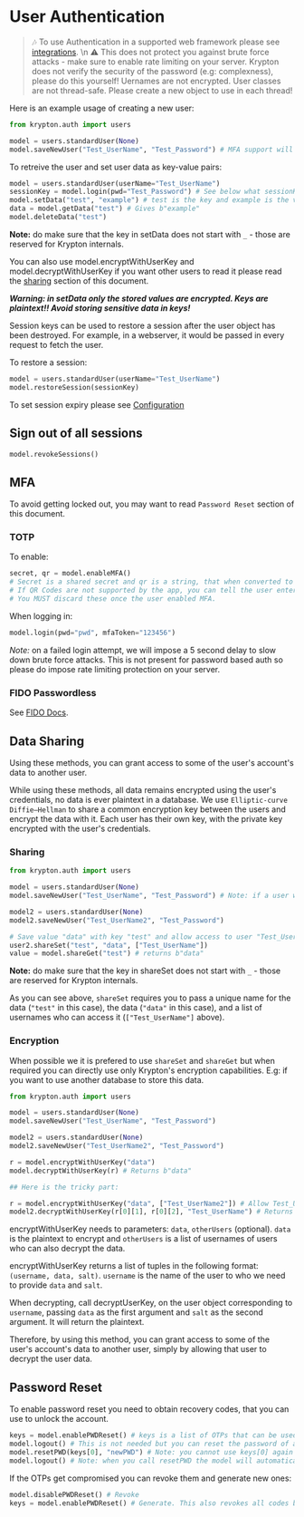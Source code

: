 # User Authentication

> :notes: To use Authentication in a supported web framework please see [integrations](README-INTEGRATIONS.md). \n
> :warning: This does not protect you against brute force attacks - make sure to enable rate limiting on your server.
> Krypton does not verify the security of the password (e.g: complexness), please do this yourself!
> Uernames are not encrypted.
> User classes are not thread-safe. Please create a new object to use in each thread!


Here is an example usage of creating a new user:

```python
from krypton.auth import users

model = users.standardUser(None)
model.saveNewUser("Test_UserName", "Test_Password") # MFA support will be added soon
```

To retreive the user and set user data as key-value pairs:

```python
model = users.standardUser(userName="Test_UserName")
sessionKey = model.login(pwd="Test_Password") # See below what sessionKey is
model.setData("test", "example") # test is the key and example is the value
data = model.getData("test") # Gives b"example"
model.deleteData("test")
```

**Note:** do make sure that the key in setData does not start with `_` - those are reserved for Krypton internals.

You can also use model.encryptWithUserKey and model.decryptWithUserKey if you want other users to read it please read the [sharing](#data-sharing) section of this document.

***Warning: in setData only the stored values are encrypted. Keys are plaintext!! Avoid storing sensitive data in keys!***

Session keys can be used to restore a session after the user object has been destroyed.
For example, in a webserver, it would be passed in every request to fetch the user.

To restore a session:

```python
model = users.standardUser(userName="Test_UserName")
model.restoreSession(sessionKey)
```

To set session expiry please see [Configuration](README-CONFIGS.md)

## Sign out of all sessions

```python
model.revokeSessions()
```

## MFA

To avoid getting locked out, you may want to read `Password Reset` section of this document.

### TOTP

To enable:

```python
secret, qr = model.enableMFA() 
# Secret is a shared secret and qr is a string, that when converted to QR code can be scanned by authenticator apps. 
# If QR Codes are not supported by the app, you can tell the user enter secret instead. 
# You MUST discard these once the user enabled MFA.
```

When logging in:

```python
model.login(pwd="pwd", mfaToken="123456")
```

*Note:* on a failed login attempt, we will impose a 5 second delay to slow down brute force attacks. This is not present for password based auth so please do impose rate limiting protection on your server.

### FIDO Passwordless

See [FIDO Docs](README-FIDO.md).

## Data Sharing

Using these methods, you can grant access to some of the user's account's data to another user.

While using these methods, all data remains encrypted using the user's credentials, no data is ever plaintext in a database. We use `Elliptic-curve Diffie–Hellman` to share a common encryption key between the users and encrypt the data with it. Each user has their own key, with the private key encrypted with the user's credentials.

### Sharing

```python
from krypton.auth import users

model = users.standardUser(None)
model.saveNewUser("Test_UserName", "Test_Password") # Note: if a user with the same username exists an ValueError will be raised.

model2 = users.standardUser(None)
model2.saveNewUser("Test_UserName2", "Test_Password")

# Save value "data" with key "test" and allow access to user "Test_UserName"
user2.shareSet("test", "data", ["Test_UserName"])
value = model.shareGet("test") # returns b"data"
```

**Note:** do make sure that the key in shareSet does not start with `_` - those are reserved for Krypton internals.

As you can see above, `shareSet` requires you to pass a unique name for the data (`"test"` in this case), the data (`"data"` in this case), and a list of usernames who can access it (`["Test_UserName"]` above).

### Encryption

When possible we it is prefered to use `shareSet` and `shareGet` but when required you can directly use only Krypton's encryption capabilities. E.g: if you want to use another database to store this data.

```python
from krypton.auth import users

model = users.standardUser(None)
model.saveNewUser("Test_UserName", "Test_Password")

model2 = users.standardUser(None)
model2.saveNewUser("Test_UserName2", "Test_Password")

r = model.encryptWithUserKey("data")
model.decryptWithUserKey(r) # Returns b"data"

## Here is the tricky part:

r = model.encryptWithUserKey("data", ["Test_UserName2"]) # Allow Test_UserName to decrypt the data
model2.decryptWithUserKey(r[0][1], r[0][2], "Test_UserName") # Returns b"data"
```

encryptWithUserKey needs to parameters: `data`, `otherUsers` (optional). `data` is the plaintext to encrypt and `otherUsers` is a list of usernames of users who can also decrypt the data.

encryptWithUserKey returns a list of tuples in the following format: `(username, data, salt)`. `username` is the name of the user to who we need to provide `data` and `salt`.

When decrypting, call decryptUserKey, on the user object corresponding to `username`, passing `data` as the first argument and `salt` as the second argument. It will return the plaintext.

Therefore, by using this method, you can grant access to some of the user's account's data to another user, simply by allowing that user to decrypt the user data.

## Password Reset

To enable password reset you need to obtain recovery codes, that you can use to unlock the account.

```python
keys = model.enablePWDReset() # keys is a list of OTPs that can be used to unlock the user account
model.logout() # This is not needed but you can reset the password of a locked out user.
model.resetPWD(keys[0], "newPWD") # Note: you cannot use keys[0] again - use keys[1] next.
model.logout() # Note: when you call resetPWD the model will automatically login, you may want to logout
```

If the OTPs get compromised you can revoke them and generate new ones:

```python
model.disablePWDReset() # Revoke
keys = model.enablePWDReset() # Generate. This also revokes all codes but we already did so previously.
```
